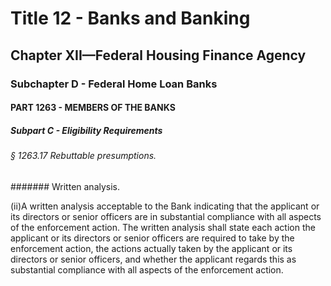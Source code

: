 
# Title 12 - Banks and Banking
## Chapter XII—Federal Housing Finance Agency
### Subchapter D - Federal Home Loan Banks
#### PART 1263 - MEMBERS OF THE BANKS
##### Subpart C - Eligibility Requirements
###### § 1263.17 Rebuttable presumptions.
####### Written analysis.

(ii)A written analysis acceptable to the Bank indicating that the applicant or its directors or senior officers are in substantial compliance with all aspects of the enforcement action. The written analysis shall state each action the applicant or its directors or senior officers are required to take by the enforcement action, the actions actually taken by the applicant or its directors or senior officers, and whether the applicant regards this as substantial compliance with all aspects of the enforcement action.
